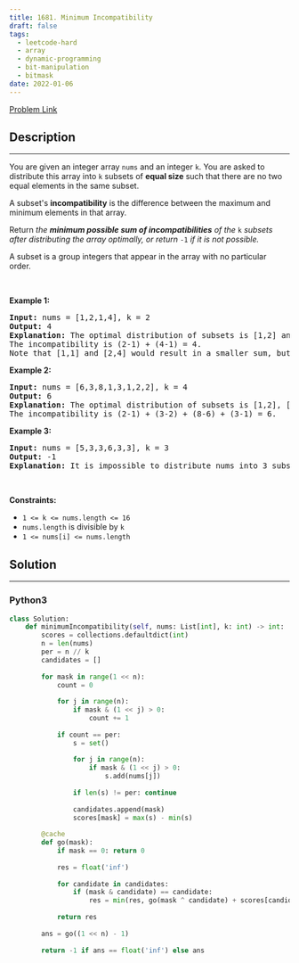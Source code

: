 ```yaml
---
title: 1681. Minimum Incompatibility
draft: false
tags: 
  - leetcode-hard
  - array
  - dynamic-programming
  - bit-manipulation
  - bitmask
date: 2022-01-06
---
```


[Problem Link](https://leetcode.com/problems/minimum-incompatibility/)

## Description

---
<p>You are given an integer array <code>nums</code>​​​ and an integer <code>k</code>. You are asked to distribute this array into <code>k</code> subsets of <strong>equal size</strong> such that there are no two equal elements in the same subset.</p>

<p>A subset&#39;s <strong>incompatibility</strong> is the difference between the maximum and minimum elements in that array.</p>

<p>Return <em>the <strong>minimum possible sum of incompatibilities</strong> of the </em><code>k</code> <em>subsets after distributing the array optimally, or return </em><code>-1</code><em> if it is not possible.</em></p>

<p>A subset is a group integers that appear in the array with no particular order.</p>

<p>&nbsp;</p>
<p><strong class="example">Example 1:</strong></p>

<pre>
<strong>Input:</strong> nums = [1,2,1,4], k = 2
<strong>Output:</strong> 4
<strong>Explanation:</strong> The optimal distribution of subsets is [1,2] and [1,4].
The incompatibility is (2-1) + (4-1) = 4.
Note that [1,1] and [2,4] would result in a smaller sum, but the first subset contains 2 equal elements.</pre>

<p><strong class="example">Example 2:</strong></p>

<pre>
<strong>Input:</strong> nums = [6,3,8,1,3,1,2,2], k = 4
<strong>Output:</strong> 6
<strong>Explanation:</strong> The optimal distribution of subsets is [1,2], [2,3], [6,8], and [1,3].
The incompatibility is (2-1) + (3-2) + (8-6) + (3-1) = 6.
</pre>

<p><strong class="example">Example 3:</strong></p>

<pre>
<strong>Input:</strong> nums = [5,3,3,6,3,3], k = 3
<strong>Output:</strong> -1
<strong>Explanation:</strong> It is impossible to distribute nums into 3 subsets where no two elements are equal in the same subset.
</pre>

<p>&nbsp;</p>
<p><strong>Constraints:</strong></p>

<ul>
	<li><code>1 &lt;= k &lt;= nums.length &lt;= 16</code></li>
	<li><code>nums.length</code> is divisible by <code>k</code></li>
	<li><code>1 &lt;= nums[i] &lt;= nums.length</code></li>
</ul>


## Solution

---
### Python3
``` py title='minimum-incompatibility'
class Solution:
    def minimumIncompatibility(self, nums: List[int], k: int) -> int:
        scores = collections.defaultdict(int)
        n = len(nums)
        per = n // k
        candidates = []
        
        for mask in range(1 << n):
            count = 0
            
            for j in range(n):
                if mask & (1 << j) > 0:
                    count += 1
            
            if count == per:
                s = set()
                
                for j in range(n):
                    if mask & (1 << j) > 0: 
                        s.add(nums[j])
                
                if len(s) != per: continue
                
                candidates.append(mask) 
                scores[mask] = max(s) - min(s)
        
        @cache
        def go(mask):
            if mask == 0: return 0
            
            res = float('inf')
            
            for candidate in candidates:
                if (mask & candidate) == candidate:
                    res = min(res, go(mask ^ candidate) + scores[candidate])
            
            return res
        
        ans = go((1 << n) - 1)
        
        return -1 if ans == float('inf') else ans
```


